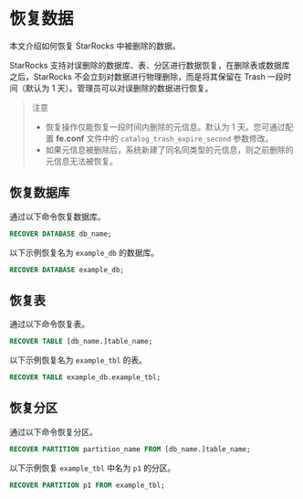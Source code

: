 # 恢复数据

本文介绍如何恢复 StarRocks 中被删除的数据。

StarRocks 支持对误删除的数据库、表、分区进行数据恢复，在删除表或数据库之后，StarRocks 不会立刻对数据进行物理删除，而是将其保留在 Trash 一段时间（默认为 1 天）。管理员可以对误删除的数据进行恢复。

> 注意
>
> * 恢复操作仅能恢复一段时间内删除的元信息。默认为 1 天。您可通过配置 **fe.conf** 文件中的 `catalog_trash_expire_second` 参数修改。
> * 如果元信息被删除后，系统新建了同名同类型的元信息，则之前删除的元信息无法被恢复。

## 恢复数据库

通过以下命令恢复数据库。

```sql
RECOVER DATABASE db_name;
```

以下示例恢复名为 `example_db` 的数据库。

```sql
RECOVER DATABASE example_db;
```

## 恢复表

通过以下命令恢复表。

```sql
RECOVER TABLE [db_name.]table_name;
```

以下示例恢复名为 `example_tbl` 的表。

```sql
RECOVER TABLE example_db.example_tbl;
```

## 恢复分区

通过以下命令恢复分区。

```sql
RECOVER PARTITION partition_name FROM [db_name.]table_name;
```

以下示例恢复 `example_tbl` 中名为 `p1` 的分区。

```sql
RECOVER PARTITION p1 FROM example_tbl;
```
